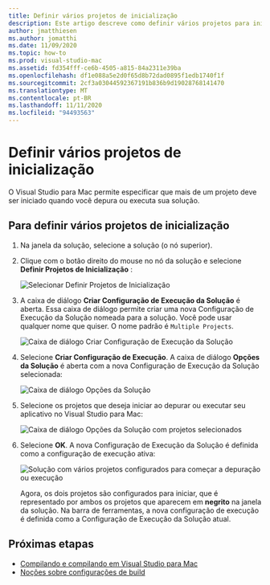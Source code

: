 ```yaml
---
title: Definir vários projetos de inicialização
description: Este artigo descreve como definir vários projetos para inicialização na execução ou na depuração.
author: jmatthiesen
ms.author: jomatthi
ms.date: 11/09/2020
ms.topic: how-to
ms.prod: visual-studio-mac
ms.assetid: fd354fff-ce6b-4505-a815-84a2311e39ba
ms.openlocfilehash: df1e088a5e2d0f65d8b72dad0895f1edb1740f1f
ms.sourcegitcommit: 2cf3a03044592367191b836b9d19028768141470
ms.translationtype: MT
ms.contentlocale: pt-BR
ms.lasthandoff: 11/11/2020
ms.locfileid: "94493563"
---
```

# <a name="set-multiple-startup-projects"></a>Definir vários projetos de inicialização

O Visual Studio para Mac permite especificar que mais de um projeto deve ser iniciado quando você depura ou executa sua solução.

## <a name="to-set-multiple-startup-projects"></a>Para definir vários projetos de inicialização

1. Na janela da solução, selecione a solução (o nó superior).

2. Clique com o botão direito do mouse no nó da solução e selecione **Definir Projetos de Inicialização** :

   ![Selecionar Definir Projetos de Inicialização](media/startup-proj-ctx-menu.png)

3. A caixa de diálogo **Criar Configuração de Execução da Solução** é aberta. Essa caixa de diálogo permite criar uma nova Configuração de Execução da Solução nomeada para a solução. Você pode usar qualquer nome que quiser. O nome padrão é `Multiple Projects`.

   ![Caixa de diálogo Criar Configuração de Execução da Solução](media/create-sln-run-config.png)

4. Selecione **Criar Configuração de Execução**. A caixa de diálogo **Opções da Solução** é aberta com a nova Configuração de Execução da Solução selecionada:

   ![Caixa de diálogo Opções da Solução](media/sln-options-run-config-multi-projects.png)

5. Selecione os projetos que deseja iniciar ao depurar ou executar seu aplicativo no Visual Studio para Mac:

   ![Caixa de diálogo Opções da Solução com projetos selecionados](media/sln-options-run-config-multi-projects-configured.png)

6. Selecione **OK**. A nova Configuração de Execução da Solução é definida como a configuração de execução ativa:

   ![Solução com vários projetos configurados para começar a depuração ou execução](media/startup-project-configured.png)

   Agora, os dois projetos são configurados para iniciar, que é representado por ambos os projetos que aparecem em **negrito** na janela da solução. Na barra de ferramentas, a nova configuração de execução é definida como a Configuração de Execução da Solução atual.

## <a name="next-steps"></a>Próximas etapas

- [Compilando e compilando em Visual Studio para Mac](compiling-and-building.md)
- [Noções sobre configurações de build](configurations.md)
